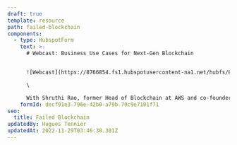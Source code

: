 ```yaml
---
draft: true
template: resource
path: failed-blockchain
components:
  - type: HubspotForm
    text: >-
      # Webcast: Business Use Cases for Next-Gen Blockchain


      ![Webcast](https://8766854.fs1.hubspotusercontent-na1.net/hubfs/8766854/Group%20(1).png)Why most DIY blockchain projects take too long and cost too much and what you can do about it. \

      \

      With Shruthi Rao, former Head of Blockchain at AWS and co-founder of Vendia
    formId: decf91e3-796e-42b0-a79b-79c9e7101f71
seo:
  title: Failed Blockchain
updatedBy: Hugues Tennier
updatedAt: 2022-11-29T03:46:30.301Z
---
```

